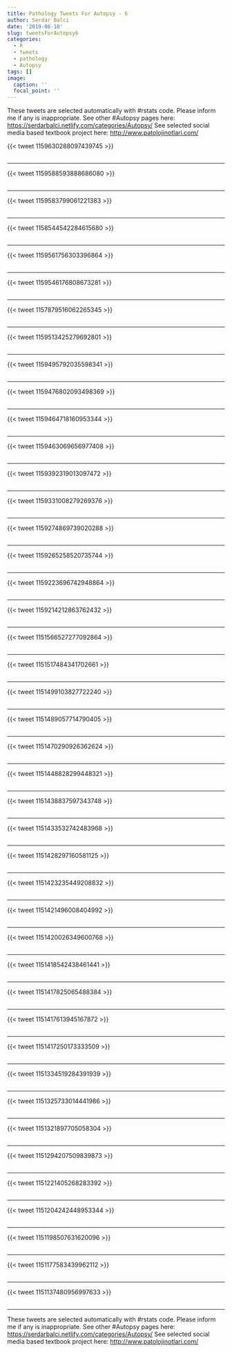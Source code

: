 ```yaml
---
title: Pathology Tweets For Autopsy - 6
author: Serdar Balci
date: '2019-08-10'
slug: tweetsForAutopsy6
categories:
  - R
  - tweets
  - pathology
  - Autopsy
tags: []
image:
  caption: ''
  focal_point: ''
---
```



These tweets are selected automatically with #rstats code. Please inform me if any is inappropriate.
See other #Autopsy pages here: https://serdarbalci.netlify.com/categories/Autopsy/ 
See selected social media based textbook project here: http://www.patolojinotlari.com/

{{< tweet 1159630288097439745 >}}
<br>
<br>
<hr>
{{< tweet 1159588593888686080 >}}
<br>
<br>
<hr>
{{< tweet 1159583799061221383 >}}
<br>
<br>
<hr>
{{< tweet 1158544542284615680 >}}
<br>
<br>
<hr>
{{< tweet 1159561756303396864 >}}
<br>
<br>
<hr>
{{< tweet 1159546176808673281 >}}
<br>
<br>
<hr>
{{< tweet 1157879516062265345 >}}
<br>
<br>
<hr>
{{< tweet 1159513425279692801 >}}
<br>
<br>
<hr>
{{< tweet 1159495792035598341 >}}
<br>
<br>
<hr>
{{< tweet 1159476802093498369 >}}
<br>
<br>
<hr>
{{< tweet 1159464718160953344 >}}
<br>
<br>
<hr>
{{< tweet 1159463069656977408 >}}
<br>
<br>
<hr>
{{< tweet 1159392319013097472 >}}
<br>
<br>
<hr>
{{< tweet 1159331008279269376 >}}
<br>
<br>
<hr>
{{< tweet 1159274869739020288 >}}
<br>
<br>
<hr>
{{< tweet 1159265258520735744 >}}
<br>
<br>
<hr>
{{< tweet 1159223696742948864 >}}
<br>
<br>
<hr>
{{< tweet 1159214212863762432 >}}
<br>
<br>
<hr>
{{< tweet 1151566527277092864 >}}
<br>
<br>
<hr>
{{< tweet 1151517484341702661 >}}
<br>
<br>
<hr>
{{< tweet 1151499103827722240 >}}
<br>
<br>
<hr>
{{< tweet 1151489057714790405 >}}
<br>
<br>
<hr>
{{< tweet 1151470290926362624 >}}
<br>
<br>
<hr>
{{< tweet 1151448828299448321 >}}
<br>
<br>
<hr>
{{< tweet 1151438837597343748 >}}
<br>
<br>
<hr>
{{< tweet 1151433532742483968 >}}
<br>
<br>
<hr>
{{< tweet 1151428297160581125 >}}
<br>
<br>
<hr>
{{< tweet 1151423235449208832 >}}
<br>
<br>
<hr>
{{< tweet 1151421496008404992 >}}
<br>
<br>
<hr>
{{< tweet 1151420026349600768 >}}
<br>
<br>
<hr>
{{< tweet 1151418542438461441 >}}
<br>
<br>
<hr>
{{< tweet 1151417825065488384 >}}
<br>
<br>
<hr>
{{< tweet 1151417613945167872 >}}
<br>
<br>
<hr>
{{< tweet 1151417250173333509 >}}
<br>
<br>
<hr>
{{< tweet 1151334519284391939 >}}
<br>
<br>
<hr>
{{< tweet 1151325733014441986 >}}
<br>
<br>
<hr>
{{< tweet 1151321897705058304 >}}
<br>
<br>
<hr>
{{< tweet 1151294207509839873 >}}
<br>
<br>
<hr>
{{< tweet 1151221405268283392 >}}
<br>
<br>
<hr>
{{< tweet 1151204242448953344 >}}
<br>
<br>
<hr>
{{< tweet 1151198507631620096 >}}
<br>
<br>
<hr>
{{< tweet 1151177583439962112 >}}
<br>
<br>
<hr>
{{< tweet 1151137480956997633 >}}
<br>
<br>
<hr>


These tweets are selected automatically with #rstats code. Please inform me if any is inappropriate.
See other #Autopsy pages here: https://serdarbalci.netlify.com/categories/Autopsy/ 
See selected social media based textbook project here: http://www.patolojinotlari.com/
